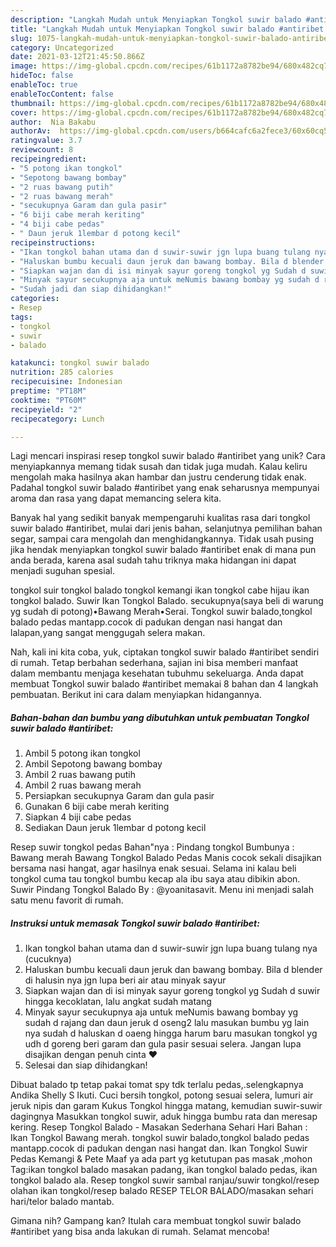 ```yaml
---
description: "Langkah Mudah untuk Menyiapkan Tongkol suwir balado #antiribet Anti Gagal"
title: "Langkah Mudah untuk Menyiapkan Tongkol suwir balado #antiribet Anti Gagal"
slug: 1075-langkah-mudah-untuk-menyiapkan-tongkol-suwir-balado-antiribet-anti-gagal
category: Uncategorized
date: 2021-03-12T21:45:50.866Z
image: https://img-global.cpcdn.com/recipes/61b1172a8782be94/680x482cq70/tongkol-suwir-balado-antiribet-foto-resep-utama.jpg
hideToc: false
enableToc: true
enableTocContent: false
thumbnail: https://img-global.cpcdn.com/recipes/61b1172a8782be94/680x482cq70/tongkol-suwir-balado-antiribet-foto-resep-utama.jpg
cover: https://img-global.cpcdn.com/recipes/61b1172a8782be94/680x482cq70/tongkol-suwir-balado-antiribet-foto-resep-utama.jpg
author:  Nia Bakabu
authorAv:  https://img-global.cpcdn.com/users/b664cafc6a2fece3/60x60cq50/avatar.jpg
ratingvalue: 3.7
reviewcount: 8
recipeingredient:
- "5 potong ikan tongkol"
- "Sepotong bawang bombay"
- "2 ruas bawang putih"
- "2 ruas bawang merah"
- "secukupnya Garam dan gula pasir"
- "6 biji cabe merah keriting"
- "4 biji cabe pedas"
- " Daun jeruk 1lembar d potong kecil"
recipeinstructions:
- "Ikan tongkol bahan utama dan d suwir-suwir jgn lupa buang tulang nya (cucuknya)"
- "Haluskan bumbu kecuali daun jeruk dan bawang bombay. Bila d blender di halusin nya jgn lupa beri air atau minyak sayur"
- "Siapkan wajan dan di isi minyak sayur goreng tongkol yg Sudah d suwir hingga kecoklatan, lalu angkat sudah matang"
- "Minyak sayur secukupnya aja untuk meNumis bawang bombay yg sudah d rajang dan daun jeruk d oseng2 lalu masukan bumbu yg lain nya sudah d haluskan d oaeng hingga harum baru masukan tongkol yg udh d goreng beri garam dan gula pasir sesuai selera. Jangan lupa disajikan dengan penuh cinta ❤"
- "Sudah jadi dan siap dihidangkan!"
categories:
- Resep
tags:
- tongkol
- suwir
- balado

katakunci: tongkol suwir balado 
nutrition: 285 calories
recipecuisine: Indonesian
preptime: "PT18M"
cooktime: "PT60M"
recipeyield: "2"
recipecategory: Lunch

---
```



Lagi mencari inspirasi resep tongkol suwir balado #antiribet yang unik? Cara menyiapkannya memang tidak susah dan tidak juga mudah. Kalau keliru mengolah maka hasilnya akan hambar dan justru cenderung tidak enak. Padahal tongkol suwir balado #antiribet yang enak seharusnya mempunyai aroma dan rasa yang dapat memancing selera kita.


Banyak hal yang sedikit banyak mempengaruhi kualitas rasa dari tongkol suwir balado #antiribet, mulai dari jenis bahan, selanjutnya pemilihan bahan segar, sampai cara mengolah dan menghidangkannya. Tidak usah pusing jika hendak menyiapkan tongkol suwir balado #antiribet enak di mana pun anda berada, karena asal sudah tahu triknya maka hidangan ini dapat menjadi suguhan spesial.

tongkol suir tongkol balado tongkol kemangi ikan tongkol cabe hijau ikan tongkol balado. Suwir Ikan Tongkol Balado. secukupnya(saya beli di warung yg sudah di potong)•Bawang Merah•Serai. Tongkol suwir balado,tongkol balado pedas mantapp.cocok di padukan dengan nasi hangat dan lalapan,yang sangat menggugah selera makan.


Nah, kali ini kita coba, yuk, ciptakan tongkol suwir balado #antiribet sendiri di rumah. Tetap berbahan sederhana, sajian ini bisa memberi manfaat dalam membantu menjaga kesehatan tubuhmu sekeluarga. Anda dapat membuat Tongkol suwir balado #antiribet memakai 8 bahan dan 4 langkah pembuatan. Berikut ini cara dalam menyiapkan hidangannya.

<!--inarticleads1-->

##### Bahan-bahan dan bumbu yang dibutuhkan untuk pembuatan Tongkol suwir balado #antiribet:

1. Ambil 5 potong ikan tongkol
1. Ambil Sepotong bawang bombay
1. Ambil 2 ruas bawang putih
1. Ambil 2 ruas bawang merah
1. Persiapkan secukupnya Garam dan gula pasir
1. Gunakan 6 biji cabe merah keriting
1. Siapkan 4 biji cabe pedas
1. Sediakan  Daun jeruk 1lembar d potong kecil


Resep suwir tongkol pedas Bahan&#34;nya : Pindang tongkol Bumbunya : Bawang merah Bawang Tongkol Balado Pedas Manis cocok sekali disajikan bersama nasi hangat, agar hasilnya enak sesuai. Selama ini kalau beli tongkol cuma tau tongkol bumbu kecap ala ibu saya atau dibikin abon. Suwir Pindang Tongkol Balado By : @yoanitasavit. Menu ini menjadi salah satu menu favorit di rumah. 

<!--inarticleads2-->

##### Instruksi untuk memasak Tongkol suwir balado #antiribet:

1. Ikan tongkol bahan utama dan d suwir-suwir jgn lupa buang tulang nya (cucuknya)
1. Haluskan bumbu kecuali daun jeruk dan bawang bombay. Bila d blender di halusin nya jgn lupa beri air atau minyak sayur
1. Siapkan wajan dan di isi minyak sayur goreng tongkol yg Sudah d suwir hingga kecoklatan, lalu angkat sudah matang
1. Minyak sayur secukupnya aja untuk meNumis bawang bombay yg sudah d rajang dan daun jeruk d oseng2 lalu masukan bumbu yg lain nya sudah d haluskan d oaeng hingga harum baru masukan tongkol yg udh d goreng beri garam dan gula pasir sesuai selera. Jangan lupa disajikan dengan penuh cinta ❤
1. Selesai dan siap dihidangkan!

Dibuat balado tp tetap pakai tomat spy tdk terlalu pedas,.selengkapnya Andika Shelly S Ikuti. Cuci bersih tongkol, potong sesuai selera, lumuri air jeruk nipis dan garam Kukus Tongkol hingga matang, kemudian suwir-suwir dagingnya Masukkan tongkol suwir, aduk hingga bumbu rata dan meresap kering. Resep Tongkol Balado - Masakan Sederhana Sehari Hari Bahan : Ikan Tongkol Bawang merah. tongkol suwir balado,tongkol balado pedas mantapp.cocok di padukan dengan nasi hangat dan. Ikan Tongkol Suwir Pedas Kemangi &amp; Pete Maaf ya ada part yg ketutupan pas masak ,mohon Tag:ikan tongkol balado masakan padang, ikan tongkol balado pedas, ikan tongkol balado ala. Resep tongkol suwir sambal ranjau/suwir tongkol/resep olahan ikan tongkol/resep balado RESEP TELOR BALADO/masakan sehari hari/telor balado mantab. 

Gimana nih? Gampang kan? Itulah cara membuat tongkol suwir balado #antiribet yang bisa anda lakukan di rumah. Selamat mencoba!
